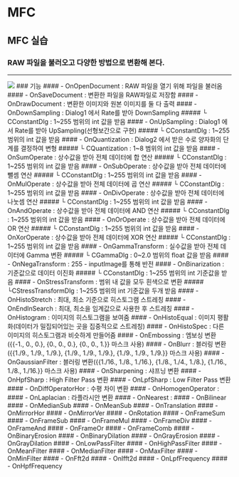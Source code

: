 # MFC

## MFC 실습
### RAW 파일을 불러오고 다양한 방법으로 변환해 본다.
***

<img src= "https://github.com/MinseongS/MFC_ImageProcessing/blob/main/ImageProcessingCapture.PNG">
### 기능
#### - OnOpenDocument : RAW 파일을 열기 위해 파일을 불러옴
#### - OnSaveDocument : 변환한 파일을 RAW파일로 저장함
#### - OnDrawDocument : 변환한 이미지와 원본 이미지를 둘 다 출력
#### - OnDownSampling : Dialog1 에서 Rate를 받아 DownSampling
##### └ CConstantDlg : 1~255 범위의 int 값을 받음
#### - OnUpSampling : Dialog1 에서 Rate를 받아 UpSampling(선형보간으로 구현)
##### └ CConstantDlg : 1~255 범위의 int 값을 받음
#### - OnQuantization : Dialog2 에서 받은 수로 양자화의 단계를 결정하여 변형
##### └ CQuantization : 1~8 범위의 int 값을 받음
#### - OnSumOperate : 상수값을 받아 전체 데이터에 합 연산
##### └ CConstantDlg : 1~255 범위의 int 값을 받음
#### - OnSubOperate : 상수값을 받아 전체 데이터에 뺄셈 연산
##### └ CConstantDlg : 1~255 범위의 int 값을 받음
#### - OnMulOperate : 상수값을 받아 전체 데이터에 곱 연산
##### └ CConstantDlg : 1~255 범위의 int 값을 받음
#### - OnDivOperate : 상수값을 받아 전체 데이터에 나눗셈 연산
##### └ CConstantDlg : 1~255 범위의 int 값을 받음
#### - OnAndOperate : 상수값을 받아 전체 데이터에 AND 연산
##### └ CConstantDlg : 1~255 범위의 int 값을 받음
#### - OnOrOperate : 상수값을 받아 전체 데이터에 OR 연산
##### └ CConstantDlg : 1~255 범위의 int 값을 받음
#### - OnXorOperate : 상수값을 받아 전체 데이터에 XOR 연산
##### └ CConstantDlg : 1~255 범위의 int 값을 받음
#### - OnGammaTransform : 실수값을 받아 전체 데이터에 Gamma 변환
##### └ CGammaDlg : 0~2.0 범위의 float 값을 받음
#### - OnNegaTransform : 255 - inputImage를 통해 반전
#### - OnBinarization : 기준값으로 데이터 이진화
##### └ CConstantDlg : 1~255 범위의 int 기준값을 받음
#### - OnStressTransform : 범위 내 값을 모두 흰색으로 변환
##### └CStressTransformDlg : 1~255 범위의 int 기준값을 두개 받음
#### - OnHistoStretch : 최대, 최소 기준으로 히스토그램 스트레칭
#### - OnEndInSearch : 최대, 최소을 임계값으로 사용한 후 스트레칭
#### - OnHistogram : 이미지의 히스토그램을 보여줌
#### - OnHistoEqual : 이미지 평활화(데이터가 밀집되어있는 곳을 집중적으로 스트레칭)
#### - OnHistoSpec : 다른 이미지의 히스토그램과 비슷하게 만들어줌
#### - OnEmbossing : 엠보싱 변환({{-1., 0., 0.}, {0., 0., 0.}, {0., 0., 1.}} 마스크 사용)
#### - OnBlurr : 블러링 변환({{1./9., 1./9., 1./9.}, {1./9., 1./9., 1./9.}, {1./9., 1./9., 1./9.}} 마스크 사용)
#### - OnGaussianFilter : 블러링 변환({{1./16., 1./8., 1./16.}, {1./8., 1./4., 1./8.}, {1./16., 1./8., 1./16.}} 마스크 사용)
#### - OnSharpening : 샤프닝 변환
#### - OnHpfSharp : High Filter Pass 변환
#### - OnLpfSharp : Low Filter Pass 변환
#### - OnDiffOperatorHor : 수평 차이 변환
#### - OnHomogenOperator : 
#### - OnLaplacian : 라플라시안 변환
#### - OnNearest : 
#### - OnBilinear
#### - OnMedianSub
#### - OnMeanSub
#### - OnTranslation
#### - OnMirrorHor
#### - OnMirrorVer
#### - OnRotation
#### - OnFrameSum
#### - OnFrameSub
#### - OnFrameMul
#### - OnFrameDiv
#### - OnFrameAnd
#### - OnFrameOr
#### - OnFrameComb
#### - OnBinaryErosion
#### - OnBinaryDilation
#### - OnGrayErosion
#### - OnGrayDilation
#### - OnLowPassFilter
#### - OnHighPassFilter
#### - OnMeanFilter
#### - OnMedianFilter
#### - OnMaxFilter
#### - OnMinFilter
#### - OnFft2d
#### - OnIfft2d
#### - OnLpfFrequency
#### - OnHpfFrequency
